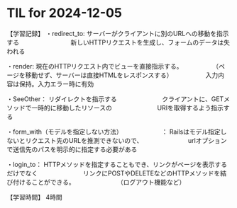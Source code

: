 # TIL for 2024-12-05
【学習記録】
・redirect_to: サーバーがクライアントに別のURLへの移動を指示する
　　　　　　　　新しいHTTPリクエストを生成し、フォームのデータは失われる

・render: 現在のHTTPリクエスト内でビューを直接指示する。
　　　　　（ページを移動せず、サーバーは直接HTMLをレスポンスする）
　　　　　入力内容は保持。入力エラー時に有効

・SeeOther： リダイレクトを指示する
　　　　　　　クライアントに、GETメソッドで一時的に移動したリソースの
　　　　　　　URIを取得するよう指示する

・form_with（モデルを指定しない方法）
　　　　　　： Railsはモデル指定しないとリクエスト先のURLを推測できないので、
　　　　　　　urlオプションで送信先のパスを明示的に指定する必要がある

・login_to： HTTPメソッドを指定することもでき、リンクがページを表示するだけでなく
　　　　　　　リンクにPOSTやDELETEなどのHTTPメソッドを結び付けることができる。
　　　　　　　（ログアウト機能など）


【学習時間】
4時間
